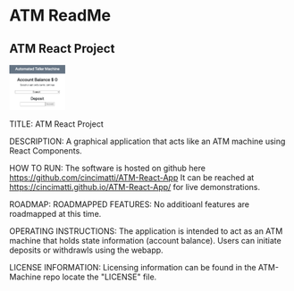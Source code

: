 # ATM ReadMe
## ATM React Project
<img src= "ATM.png" width='100'>


TITLE:
ATM React Project

DESCRIPTION:
A graphical application that acts like an ATM machine using React Components.

HOW TO RUN:
The software is hosted on github here https://github.com/cincimatti/ATM-React-App
It can be reached at https://cincimatti.github.io/ATM-React-App/ for live demonstrations.

ROADMAP:
ROADMAPPED FEATURES: No additioanl features are roadmapped at this time.

OPERATING INSTRUCTIONS:
The application is intended to act as an ATM machine that holds state information (account balance).
Users can initiate deposits or withdrawls using the webapp. 

LICENSE INFORMATION:
Licensing information can be found in the ATM-Machine repo locate the "LICENSE" file.